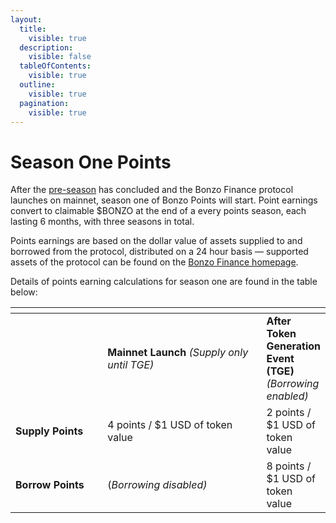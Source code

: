 ```yaml
---
layout:
  title:
    visible: true
  description:
    visible: false
  tableOfContents:
    visible: true
  outline:
    visible: true
  pagination:
    visible: true
---
```


# Season One Points

After the [pre-season](https://docs.bonzo.finance/hub/get-started/bonzo-points/pre-season-points) has concluded and the Bonzo Finance protocol launches on mainnet, season one of Bonzo Points will start. Point earnings convert to claimable $BONZO at the end of a every points season, each lasting 6 months, with three seasons in total.

Points earnings are based on the dollar value of assets supplied to and borrowed from the protocol, distributed on a 24 hour basis — supported assets of the protocol can be found on the [Bonzo Finance homepage](https://bonzo.finance/).

Details of points earning calculations for season one are found in the table below:

<table data-header-hidden><thead><tr><th width="161"></th><th width="299"></th><th></th></tr></thead><tbody><tr><td></td><td><strong>Mainnet Launch</strong> <em>(Supply only until TGE)</em></td><td><strong>After Token Generation Event (TGE)</strong> <em>(Borrowing enabled)</em></td></tr><tr><td><strong>Supply Points</strong></td><td>4 points / $1 USD of token value</td><td>2 points / $1 USD of token value</td></tr><tr><td><strong>Borrow Points</strong></td><td>(<em>Borrowing disabled)</em></td><td>8 points / $1 USD of token value</td></tr></tbody></table>

[\
](https://docs.bonzo.finance/hub/get-started/bonzo-points/pre-season-points)
